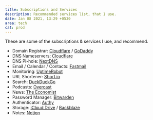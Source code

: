```yaml
---
title: Subscriptions and Services
description: Recommended services list, that I use.
date: Jan 08 2021, 13:29 +0530
area: tech
cat: prod
---
```


These are some of the subscriptions & services I use, and recommend.

- Domain Registrar: [Cloudflare](https://www.cloudflare.com/products/registrar/) / [GoDaddy](https://godaddy.com)
- DNS Nameservers: [Cloudflare](https://support.cloudflare.com/hc/en-us/articles/205195708-Changing-your-domain-nameservers-to-Cloudflare)
- DNS Pi-hole: [NextDNS](https://nextdns.io)
- Email / Calendar / Contacts: [Fastmail](https://fastmail.com)
- Monitoring: [UptimeRobot](https://uptimerobot.com)
- URL Shortener: [Short.io](https://short.io)
- Search: [DuckDuckGo](https://duckduckgo.com)
- Podcasts: [Overcast](https://overcast.fm)
- News: [The Economist](https://www.economist.com)
- Password Manager: [Bitwarden](https://bitwarden.com)
- Authenticator: [Authy](https://authy.com)
- Storage: [iCloud Drive](https://www.apple.com/icloud/) / [Backblaze](https://www.backblaze.com/cloud-backup.html)
- Notes: [Notion](https://www.notion.so)